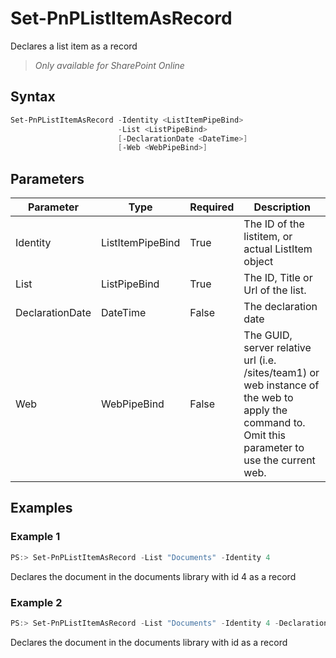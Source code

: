 # Set-PnPListItemAsRecord
Declares a list item as a record
>*Only available for SharePoint Online*
## Syntax
```powershell
Set-PnPListItemAsRecord -Identity <ListItemPipeBind>
                        -List <ListPipeBind>
                        [-DeclarationDate <DateTime>]
                        [-Web <WebPipeBind>]
```


## Parameters
Parameter|Type|Required|Description
---------|----|--------|-----------
|Identity|ListItemPipeBind|True|The ID of the listitem, or actual ListItem object|
|List|ListPipeBind|True|The ID, Title or Url of the list.|
|DeclarationDate|DateTime|False|The declaration date|
|Web|WebPipeBind|False|The GUID, server relative url (i.e. /sites/team1) or web instance of the web to apply the command to. Omit this parameter to use the current web.|
## Examples

### Example 1
```powershell
PS:> Set-PnPListItemAsRecord -List "Documents" -Identity 4
```
Declares the document in the documents library with id 4 as a record

### Example 2
```powershell
PS:> Set-PnPListItemAsRecord -List "Documents" -Identity 4 -DeclarationDate $date
```
Declares the document in the documents library with id as a record
